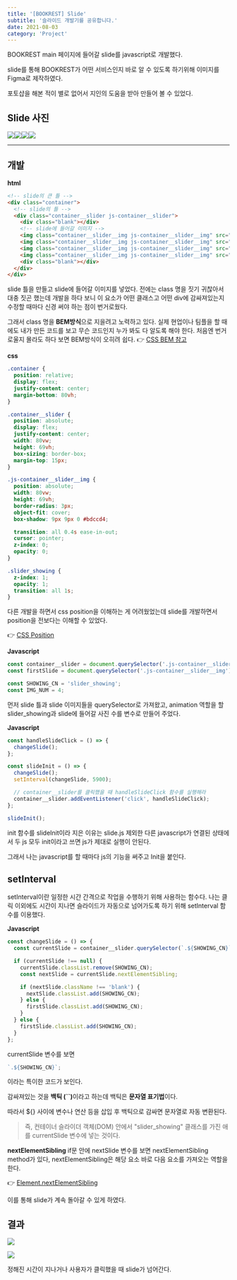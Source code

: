 ```yaml
---
title: '[BOOKREST] Slide'
subtitle: '슬라이드 개발기를 공유합니다.'
date: 2021-08-03
category: 'Project'
---
```


BOOKREST main 페이지에 들어갈 slide를 javascript로 개발했다.

slide를 통해 BOOKREST가 어떤 서비스인지 바로 알 수 있도록 하기위해 이미지를 Figma로 제작하였다.

포토샵을 해본 적이 별로 없어서 지인의 도움을 받아 만들어 볼 수 있었다.

## Slide 사진

![](https://images.velog.io/images/seulhyi/post/a9e5fdbb-4707-4f93-947e-2b59d8c9bd98/BOOKREST_slider1.png)![](https://images.velog.io/images/seulhyi/post/e00163c6-db36-469e-9405-4876e4d6d08e/BOOKREST_slider4.png)![](https://images.velog.io/images/seulhyi/post/e18038f7-c201-479b-9dac-d1a695820296/BOOKREST_slider2.png)![](https://images.velog.io/images/seulhyi/post/84d22e06-6ef5-4c01-b805-ae6c50729da2/BOOKREST_slider3.png)

---

## 개발

<b>html</b>

```html
<!-- slide의 큰 틀 -->
<div class="container">
  <!-- slide의 틀 -->
  <div class="container__slider js-container__slider">
    <div class="blank"></div>
    <!-- slide에 들어갈 이미지 -->
    <img class="container__slider__img js-container__slider__img" src="{% static 'img/main.png'%}" />
    <img class="container__slider__img js-container__slider__img" src="{% static 'img/main2.png'%}" />
    <img class="container__slider__img js-container__slider__img" src="{% static 'img/main3.png'%}" />
    <img class="container__slider__img js-container__slider__img" src="{% static 'img/main4.png'%}" />
    <div class="blank"></div>
  </div>
</div>
```

slide 틀을 만들고 slide에 들어갈 이미지를 넣었다.
전에는 class 명을 짓기 귀찮아서 대충 짓곤 했는데 개발을 하다 보니 이 요소가 어떤 클래스고 어떤 div에 감싸져있는지 수정할 때마다 신경 써야 하는 점이 번거로웠다.

그래서 class 명을 <b>BEM방식</b>으로 지을려고 노력하고 있다.
실제 현업이나 팀플을 할 때에도 내가 만든 코드를 보고 무슨 코드인지 누가 봐도 다 알도록 해야 한다.
처음엔 번거로울지 몰라도 하다 보면 BEM방식이 오히려 쉽다.
👉 [CSS BEM 참고](https://nykim.work/15)

<b>css</b>

```css
.container {
  position: relative;
  display: flex;
  justify-content: center;
  margin-bottom: 80vh;
}

.container__slider {
  position: absolute;
  display: flex;
  justify-content: center;
  width: 80vw;
  height: 69vh;
  box-sizing: border-box;
  margin-top: 15px;
}

.js-container__slider__img {
  position: absolute;
  width: 80vw;
  height: 69vh;
  border-radius: 3px;
  object-fit: cover;
  box-shadow: 9px 9px 0 #bdccd4;

  transition: all 0.4s ease-in-out;
  cursor: pointer;
  z-index: 0;
  opacity: 0;
}

.slider_showing {
  z-index: 1;
  opacity: 1;
  transition: all 1s;
}
```

다른 개발을 하면서 css position을 이해하는 게 어려웠었는데 slide를 개발하면서 position을 전보다는 이해할 수 있었다.

👉 [CSS Position](https://developer.mozilla.org/ko/docs/Web/CSS/position)

<b>Javascript</b>

```javascript
const container__slider = document.querySelector('.js-container__slider');
const firstSlide = document.querySelector('.js-container__slider__img');

const SHOWING_CN = 'slider_showing';
const IMG_NUM = 4;
```

먼저 slide 틀과 slide 이미지들을 querySelector로 가져왔고, animation 역할을 할 slider_showing과 slide에 들어갈 사진 수를 변수로 만들어 주었다.

<b>Javascript</b>

```javascript
const handleSlideClick = () => {
  changeSlide();
};

const slideInit = () => {
  changeSlide();
  setInterval(changeSlide, 5900);

  // container__slider를 클릭했을 때 handleSlideClick 함수를 실행해라
  container__slider.addEventListener('click', handleSlideClick);
};

slideInit();
```

init 함수를 slideInit이라 지은 이유는 slide.js 제외한 다른 javascript가 연결된 상태에서 두 js 모두 init이라고 쓰면 js가 제대로 실행이 안된다.

그래서 나는 javascript를 할 때마다 js의 기능을 써주고 Init을 붙인다.

## setInterval

setInterval이란 일정한 시간 간격으로 작업을 수행하기 위해 사용하는 함수다.
나는 클릭 이외에도 시간이 지나면 슬라이드가 자동으로 넘어가도록 하기 위해 setInterval 함수를 이용했다.

<b>Javascript</b>

```javascript
const changeSlide = () => {
  const currentSlide = container__slider.querySelector(`.${SHOWING_CN}`);

  if (currentSlide !== null) {
    currentSlide.classList.remove(SHOWING_CN);
    const nextSlide = currentSlide.nextElementSibling;

    if (nextSlide.className !== 'blank') {
      nextSlide.classList.add(SHOWING_CN);
    } else {
      firstSlide.classList.add(SHOWING_CN);
    }
  } else {
    firstSlide.classList.add(SHOWING_CN);
  }
};
```

currentSlide 변수를 보면

```javascript
`.${SHOWING_CN}`;
```

이라는 특이한 코드가 보인다.

감싸져있는 것을 <b>백틱 (``)</b>이라고 하는데
백틱은 <b>문자열 표기법</b>이다.

따라서 ${} 사이에 변수나 연산 등을 삽입 후 백틱으로 감싸면 문자열로 자동 변환된다.

> 즉, 컨테이너 슬라이더 객체(DOM) 안에서 "slider_showing" 클래스를 가진 애를 currentSlide 변수에 넣는 것이다.

<b>nextElementSibling</b>
if문 안에 nextSlide 변수를 보면 nextElementSibling method가 있다,
nextElementSibling은 해당 요소 바로 다음 요소를 가져오는 역할을 한다.

👉 [Element.nextElementSibling](https://developer.mozilla.org/en-US/docs/Web/API/Element/nextElementSibling)

이를 통해 slide가 계속 돌아갈 수 있게 하였다.

## 결과

![](https://images.velog.io/images/seulhyi/post/7ee34702-2e48-4644-bd43-14b344a007d7/image.png)

![](https://images.velog.io/images/seulhyi/post/413026a3-5dbc-4da1-a3ca-8e0069a3b055/image.png)

정해진 시간이 지나거나 사용자가 클릭했을 때 slide가 넘어간다.
